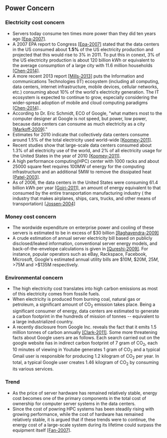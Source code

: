 Power Concern
---

### Electricity cost concern
- Servers today consume ten times more power than they did ten years ago [[Epa-2007]](https://github.com/hxwang/GreenDC-Summary/blob/master/US-EPA-Report-on-Server-and-Data-Center-Energy-Efficiency.md).
- A 2007 EPA report to Congress [[Epa-2007]](https://github.com/hxwang/GreenDC-Summary/blob/master/US-EPA-Report-on-Server-and-Data-Center-Energy-Efficiency.md) stated that the data centers in the US consumed about **1.5%** of the US electricity production and projected that this would rise to 3% in 2011. To put this in conext, 3% of the US electricity production is about 120 billion kWh or equivalent to the average consumption of a large city with 11.6 million households [[Chen-2014]](../../papers/Chen14-IGCC-participate-in-grid.md).
- A more recent 2013 report [[Mills-2013]](http://www.tech-pundit.com/wp-content/uploads/2013/07/Cloud_Begins_With_Coal.pdf?c761ac) puts the Information and communications Technologies (IT) ecosystem (including all computing, data centers, internet infrastructure, mobile devices, cellular networks, etc.) consuming about 10% of the world's electricity generation. The IT ecosystem is expected to continue to grow, especially considering the wider-spread adoption of mobile and cloud computing paradigms [[Chen-2014]](../../papers/Chen14-IGCC-participate-in-grid.md).. 
- According to Dr. Eric Schmidt, ECO of Google, "what matters most to the computer designer at Google is not speed, but power, low power, because data centers can consume as much electricity as a city [[Markoff-2009]](https://github.com/hxwang/GreenDC-Summary/blob/master/MarkoffL02_Intel's-Huge-Bet-Turns-Iffy.md)."
- Estimates for 2010 indicate that collectively data centers consume around 1.5% of the total electricity used world-wide [[Koomey-2011]](http://www.analyticspress.com/datacenters.html).
- Recent studies show that large-scale data centers consumed about 1.3% of all electricity use of the world, and 2% of all electricity usage for the United States in the year of 2010 [[Koomey-2011]](http://www.analyticspress.com/datacenters.html).
- A high performance computing(HPC) center with 1000 racks and about 25000 square feet requires 100MW of energy for the computing infrastructure and an additional 5MW to remove the dissipated heat [[Patel-2003]](http://proceedings.asmedigitalcollection.asme.org/proceeding.aspx?articleid=1589423).
- As of 2006, the data centers in the United States were consuming 61.4 billion kWh per year [[Goiri-2011]](http://ieeexplore.ieee.org/xpls/abs_all.jsp?arnumber=6114408&tag=1), an amount of energy equivalent to that consumed by the entire transportation  manufacturing industry ( the industry that makes airplanes, ships, cars, trucks, and other means of transportation) [[Jossen-2004]](http://www.sciencedirect.com/science/article/pii/S0038092X03004699)

### Money cost concern
- The wordwide expenditure on enterprise power and cooling of these servers is estimated to be in excess of $30 billion [[Raghavendra-2009]](https://github.com/hxwang/GreenDC-Summary/blob/master/RaR08-No-Power-Struggles-Coordinated-Multi-Level-Management-for-the-Data-Center.md)
- A crude estimation of annual server electricity bill based on publicly disclosed/leaked information, conventional server energy models, and back-of-the-envelope calculations is given in [[Qureshi-2009]](http://dl.acm.org/citation.cfm?id=1592584). For instance, popular operators such as eBay, Rackspace, Facebook, Microsoft, Google's estimated annual utility bills are $10M, $20M, $25M, >$75M and >$135M respectively. 

### Environmental concern
- The high electricity cost translates into high carbon emissions as most of this electricity comes from fossile fuels. 
- When electricity is produced from burning coal, natural gas or petroleum, a significant amount of CO<sub>2</sub> emission takes place. Being a significant consumer of energy, data centers are estimated to generate a carbon footprint in the hundreds of mission of tonnes -- equivalent to a large industrialized country.
- A recently disclosure from Google Inc. reveals the fact that it emits 1.5 million tonnes of carbon annually [[Clark-2011]](http://www.theguardian.com/environment/2011/sep/08/google-carbon-footprint). Some more threatening facts about Google users are as follows. Each search carried out on the google website has in indirect carbon footprint of 7 gram of CO<sub>2</sub>, each 10 minutes of viewing in Youtube generates 1 gram of CO<sub>2</sub> and a typical Gmail user is responsible for producing 1.2 kilogram of CO<sub>2</sub> per year. In total, a typical Google user creates 1.46 kilogram of CO<sub>2</sub> by consuming its various services. 


### Trend
- As the price of server hardware has remained relatively stable, energy cost becomes one of the primary components in the total cost of ownership for computer server systems in the data centers. 
- Since the cost of powring HPC systems has been steadily rising with growing performance, while the cost of hardware has remained relatively stable, it is argued that if these trends were to continue, the energy cost of a large-scale system during its lifetime could surpass the equipment itself [[Fan-2007]](http://dl.acm.org/citation.cfm?id=1250665).


### 

